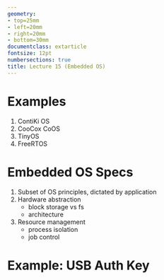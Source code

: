 ```yaml
---
geometry:
- top=25mm
- left=20mm
- right=20mm
- bottom=30mm
documentclass: extarticle
fontsize: 12pt
numbersections: true
title: Lecture 15 (Embedded OS)
--- 
```


# Examples
1. ContiKi OS
1. CooCox CoOS
1. TinyOS
1. FreeRTOS


# Embedded OS Specs
1. Subset of OS principles, dictated by application
1. Hardware abstraction
    - block storage vs fs
    - architecture
1. Resource management
    - process isolation
    - job control

# Example: USB Auth Key
